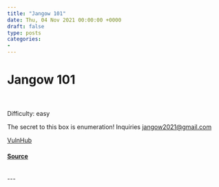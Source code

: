 ```yaml
---
title: "Jangow 101"
date: Thu, 04 Nov 2021 00:00:00 +0000
draft: false
type: posts
categories: 
- 
---
```

# Jangow 101

<br/>

<br/>
Difficulty: easy

The secret to this box is enumeration! Inquiries jangow2021@gmail.com

  
  
  
[VulnHub](https://www.vulnhub.com/)

#### [Source](https://www.vulnhub.com/entry/jangow_101,754/)

<br/>
---
